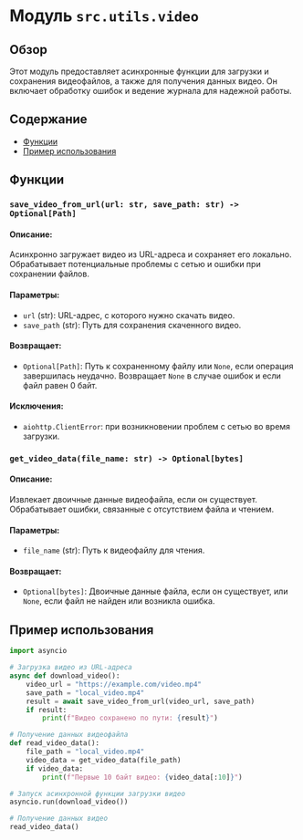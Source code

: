 # Модуль `src.utils.video`

## Обзор

Этот модуль предоставляет асинхронные функции для загрузки и сохранения видеофайлов, а также для получения данных видео. Он включает обработку ошибок и ведение журнала для надежной работы.

## Содержание

- [Функции](#функции)
- [Пример использования](#пример-использования)

## Функции

### `save_video_from_url(url: str, save_path: str) -> Optional[Path]`

#### **Описание**:

Асинхронно загружает видео из URL-адреса и сохраняет его локально. Обрабатывает потенциальные проблемы с сетью и ошибки при сохранении файлов.

#### **Параметры**:

- `url` (str): URL-адрес, с которого нужно скачать видео.
- `save_path` (str): Путь для сохранения скаченного видео.

#### **Возвращает**:

- `Optional[Path]`: Путь к сохраненному файлу или `None`, если операция завершилась неудачно. Возвращает `None` в случае ошибок и если файл равен 0 байт.

#### **Исключения**:

- `aiohttp.ClientError`: при возникновении проблем с сетью во время загрузки.

### `get_video_data(file_name: str) -> Optional[bytes]`

#### **Описание**:

Извлекает двоичные данные видеофайла, если он существует. Обрабатывает ошибки, связанные с отсутствием файла и чтением.

#### **Параметры**:

- `file_name` (str): Путь к видеофайлу для чтения.

#### **Возвращает**:

- `Optional[bytes]`: Двоичные данные файла, если он существует, или `None`, если файл не найден или возникла ошибка.

## Пример использования

```python
import asyncio

# Загрузка видео из URL-адреса
async def download_video():
    video_url = "https://example.com/video.mp4"
    save_path = "local_video.mp4"
    result = await save_video_from_url(video_url, save_path)
    if result:
        print(f"Видео сохранено по пути: {result}")

# Получение данных видеофайла
def read_video_data():
    file_path = "local_video.mp4"
    video_data = get_video_data(file_path)
    if video_data:
        print(f"Первые 10 байт видео: {video_data[:10]}")

# Запуск асинхронной функции загрузки видео
asyncio.run(download_video())

# Получение данных видео
read_video_data()
```